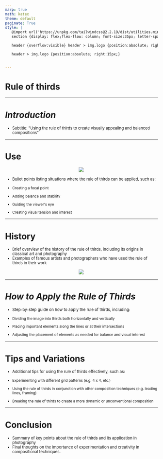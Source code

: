 ```yaml
---
marp: true
math: katex
theme: default
paginate: True
style: |
   @import url('https://unpkg.com/tailwindcss@2.2.19/dist/utilities.min.css');
   section {display: flex;flex-flow: column; font-size:35px; letter-spacing:1.4px;}

   header {overflow:visible} header > img.logo {position:absolute; right:15px;}

   header > img.logo {position:absolute; right:15px;}


---
```

<!-- backgroundColor: white -->
<!-- _class: lead -->

 # Rule of thirds

---
<style scoped>p,li {font-size:0.96em}</style>

 # _Introduction_
- Subtitle: "Using the rule of thirds to create visually appealing and balanced compositions"


---
<style scoped>p,li {font-size:0.76em}</style>

 # Use
<div style="display: flex; flex: 1 1 auto; flex-flow: row; min-height: 0"><div style="display: flex; flex: 1 1 auto; justify-content: center;min-height:0;min-width:0; margin-bottom:0.1em;;margin-right:0.15em">
<img style='object-fit: contain; max-height:100%; max-width:100%; background-color: rgba(0,0,0,0);' src='https://upload.wikimedia.org/wikipedia/commons/thumb/f/f0/RuleOfThirds-SideBySide.gif/650px-RuleOfThirds-SideBySide.gif'/>
</div>
</div>

- Bullet points listing situations where the rule of thirds can be applied, such as:

+ Creating a focal point

+ Adding balance and stability

+ Guiding the viewer's eye

+ Creating visual tension and interest

---
<style scoped>p,li {font-size:0.88em}</style>

 # History
- Brief overview of the history of the rule of thirds, including its origins in classical art and photography
- Examples of famous artists and photographers who have used the rule of thirds in their work
<div style="display: flex; flex: 1 1 auto; flex-flow: row; min-height: 0"><div style="display: flex; flex: 1 1 auto; justify-content: center;min-height:0;min-width:0; margin-bottom:0.1em;;margin-right:0.15em">
<img style='object-fit: contain; max-height:100%; max-width:100%; background-color: rgba(0,0,0,0);' src='https://upload.wikimedia.org/wikipedia/en/thumb/8/87/Rule_of_thirds_1797_John_Thomas_Smith_rule_of_thirds.png/300px-Rule_of_thirds_1797_John_Thomas_Smith_rule_of_thirds.png'/>
</div>
</div>


---
<style scoped>p,li {font-size:0.84em}</style>

 # _How to Apply the Rule of Thirds_

- Step-by-step guide on how to apply the rule of thirds, including:

+ Dividing the image into thirds both horizontally and vertically

+ Placing important elements along the lines or at their intersections

+ Adjusting the placement of elements as needed for balance and visual interest

---
<style scoped>p,li {font-size:0.84em}</style>

 # Tips and Variations

- Additional tips for using the rule of thirds effectively, such as:

+ Experimenting with different grid patterns (e.g. 4 x 4, etc.)

+ Using the rule of thirds in conjunction with other composition techniques (e.g. leading lines, framing)

+ Breaking the rule of thirds to create a more dynamic or unconventional composition

---
<style scoped>p,li {font-size:0.92em}</style>

 # Conclusion

- Summary of key points about the rule of thirds and its application in photography
- Final thoughts on the importance of experimentation and creativity in compositional techniques.